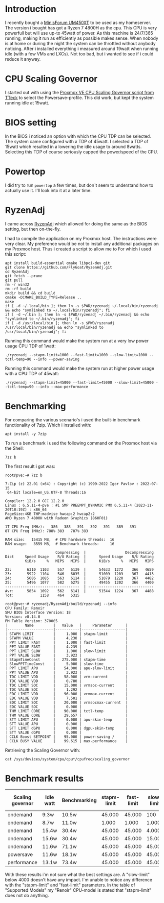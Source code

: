 # Introduction
I recently bought a [MinisForum UM450XT](https://store.minisforum.de/products/minisforum-venus-series-um560) to be used as my homeserver. The version i bought has got a Ryzen 7 4800H as the cpu.
This CPU is very powerfull but will use up-to 45watt of power. As this machine is 24/7/365 running, making it run as efficiently as possible makes sense. When nobody is at home or during the night the system can be throttled without anybody noticing. After i installed everything i measured around 19watt when running idle (with a few VMs and LXCs). Not too bad, but i wanted to see if i could reduce it anyway.

# CPU Scaling Governor
I started out with using the [Proxmox VE CPU Scaling Governor script from TTeck](https://tteck.github.io/Proxmox/) to select the Powersave-profile. This did work, but kept the system running idle at 15watt.

# BIOS setting
In the BIOS i noticed an option with which the CPU TDP can be selected. The system came configured with a TDP of 45watt. I selected a TDP of 15watt which resulted in a lowering the idle usage to around 8watts. Selecting this TDP of course seriously capped the power/speed of the CPU.

# Powertop
I did try to run `powertop` a few times, but don´t seem to understand how to actually use it. I'll look into it at a later time.

# RyzenAdj
I came across [RyzenAdj](https://github.com/FlyGoat/RyzenAdj) which allowed for doing the same as the BIOS setting, but then on-the-fly.

I had to compile the application on my Proxmox host. The instructions were very clear. My preference would be not to install any additional packages on my Proxmox host. Thus i created a script to allow me to For which i used this script:
```
apt install build-essential cmake libpci-dev git
git clone https://github.com/FlyGoat/RyzenAdj.git
cd RyzenAdj
git fetch --prune
git pull
rm -r win32
rm -rf build
mkdir build && cd build
cmake -DCMAKE_BUILD_TYPE=Release ..
make
if [ -d ~/.local/bin ]; then ln -s $PWD/ryzenadj ~/.local/bin/ryzenadj && echo "symlinked to ~/.local/bin/ryzenadj"; fi
if [ -d ~/.bin ]; then ln -s $PWD/ryzenadj ~/.bin/ryzenadj && echo "symlinked to ~/.bin/ryzenadj"; fi
if [ -d /usr/local/bin ]; then ln -s $PWD/ryzenadj /usr/local/bin/ryzenadj && echo "symlinked to /usr/local/bin/ryzenadj"; fi
```

Running this command would make the system run at a very low power usage CPU TDP of 1watt:
```
./ryzenadj --stapm-limit=1000 --fast-limit=1000 --slow-limit=1000 --tctl-temp=90 --info --power-saving 
```

Running this command would make the system run at higher power usage with a CPU TDP of 45watt:
```
./ryzenadj --stapm-limit=45000 --fast-limit=45000 --slow-limit=45000 --tctl-temp=90 --info --max-performance
```


# Benchmarking
For comparing the various scenario's i used the built-in benchmark functionality of 7zip. Which i installed with:
```
apt install -y 7zip
```

To run a benchmark i used the following command on the Proxmox host via the Shell:
```
7zz b
```

The first result i got was:
```
root@pve:~# 7zz b

7-Zip (z) 22.01 (x64) : Copyright (c) 1999-2022 Igor Pavlov : 2022-07-15
 64-bit locale=en_US.UTF-8 Threads:16

Compiler: 12.2.0 GCC 12.2.0
Linux : 6.5.11-4-pve : #1 SMP PREEMPT_DYNAMIC PMX 6.5.11-4 (2023-11-20T10:19Z) : x86_64
PageSize:4KB THP:madvise hwcap:2 hwcap2:2
AMD Ryzen 7 4800H with Radeon Graphics (860F01) 

1T CPU Freq (MHz):   386   388   391   392   391   389   391
8T CPU Freq (MHz): 788% 383   787% 383  

RAM size:   15415 MB,  # CPU hardware threads:  16
RAM usage:   3559 MB,  # Benchmark threads:     16

                       Compressing  |                  Decompressing
Dict     Speed Usage    R/U Rating  |      Speed Usage    R/U Rating
         KiB/s     %   MIPS   MIPS  |      KiB/s     %   MIPS   MIPS

22:       6310  1103    557   6139  |      54633  1272    366   4659
23:       5922  1104    546   6035  |      51009  1203    367   4413
24:       5686  1085    563   6114  |      51079  1220    367   4482
25:       5496  1077    582   6275  |      49455  1202    366   4400
----------------------------------  | ------------------------------
Avr:      5854  1092    562   6141  |      51544  1224    367   4488
Tot:            1158    464   5315
````

```
root@pve:~# ryzenadj/RyzenAdj/build/ryzenadj --info
CPU Family: Renoir
SMU BIOS Interface Version: 18
Version: v0.14.0 
PM Table Version: 370005
|        Name         |   Value   |     Parameter      |
|---------------------|-----------|--------------------|
| STAPM LIMIT         |     1.000 | stapm-limit        |
| STAPM VALUE         |     4.230 |                    |
| PPT LIMIT FAST      |     1.000 | fast-limit         |
| PPT VALUE FAST      |     4.239 |                    |
| PPT LIMIT SLOW      |     1.000 | slow-limit         |
| PPT VALUE SLOW      |     3.923 |                    |
| StapmTimeConst      |   275.000 | stapm-time         |
| SlowPPTTimeConst    |     5.000 | slow-time          |
| PPT LIMIT APU       |    54.000 | apu-slow-limit     |
| PPT VALUE APU       |     3.923 |                    |
| TDC LIMIT VDD       |    58.000 | vrm-current        |
| TDC VALUE VDD       |     0.780 |                    |
| TDC LIMIT SOC       |    15.000 | vrmsoc-current     |
| TDC VALUE SOC       |     1.292 |                    |
| EDC LIMIT VDD       |    96.000 | vrmmax-current     |
| EDC VALUE VDD       |     7.501 |                    |
| EDC LIMIT SOC       |    20.000 | vrmsocmax-current  |
| EDC VALUE SOC       |     0.000 |                    |
| THM LIMIT CORE      |    90.000 | tctl-temp          |
| THM VALUE CORE      |    29.657 |                    |
| STT LIMIT APU       |     0.000 | apu-skin-temp      |
| STT VALUE APU       |     0.000 |                    |
| STT LIMIT dGPU      |     0.000 | dgpu-skin-temp     |
| STT VALUE dGPU      |     0.000 |                    |
| CCLK Boost SETPOINT |    95.000 | power-saving /     |
| CCLK BUSY VALUE     |    99.615 | max-performance    |
```

Retrieving the Scaling Governor with:
```
cat /sys/devices/system/cpu/cpu*/cpufreq/scaling_governor
```

# Benchmark results
| Scaling governor | Idle watt | Benchmarking | stapm-limit  |  fast-limit | slow-limit | threads | 8T MHZ | AVG Compressing MIPS | AVG Decompressing MIPS | 
|------------------|-----------|--------------|--------------|-------------|------------|---------|--------|----------------------|------------------------|
| ondemand         |      9.3w |        10.5w |       45.000 |      45.000 |        100 |      16 |    379 |                6.056 |                  4.401 |
| ondemand         |      8.7w |        11.0w |        1.000 |       1.000 |      1.000 |      16 |    380 |                6.001 |                  4.380 |
| ondemand         |     15.4w |        30.4w |       45.000 |      45.000 |      4.000 |      16 |    378 |               42.954 |                 39.411 |
| ondemand         |     15.6w |        30.4w |       45.000 |      45.000 |     15.000 |      16 |  3.793 |               42.954 |                 39.411 |
| ondemand         |     11.6w |        71.1w |       45.000 |      45.000 |     45.000 |      16 |  3.017 |               47.122 |                 53.957 |
| powersave        |     11.6w |        18.1w |       45.000 |      45.000 |     45.000 |      16 |  1.381 |               23.744 |                 18.329 |
| performance      |     13.1w |        73.4w |       45.000 |      45.000 |     45.000 |      16 |  4.207 |               49.404 |                 55.004 |

With these results i'm not sure what the best settings are. 
A "slow-limit" below 4000 doesn't have any impact. 
I´m unable to notice any difference with the "stapm-limit" and "fast-limit" parameters. 
In the table of "Supported Models" my "Renoir" CPU-model is stated that "stapm-limit" does not do anything.
